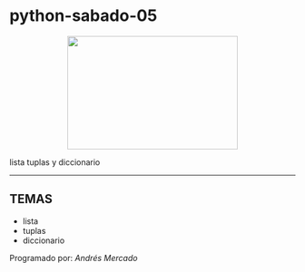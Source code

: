 # python-sabado-05

<p align="center">
  <img src="https://gcdn.lanetaneta.com/wp-content/uploads/2022/02/Itachi-de-Naruto-es-mas-poderoso-que-nunca-en-Epic-780x470.jpg" width="300" height="200" />
</p>

<p>
  lista tuplas y diccionario
</p>

***
## TEMAS
- lista
- tuplas
- diccionario

Programado por: _Andrés Mercado_
